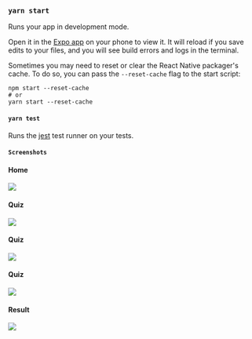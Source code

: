 
### `yarn start`

Runs your app in development mode.

Open it in the [Expo app](https://expo.io) on your phone to view it. It will reload if you save edits to your files, and you will see build errors and logs in the terminal.

Sometimes you may need to reset or clear the React Native packager's cache. To do so, you can pass the `--reset-cache` flag to the start script:

```
npm start --reset-cache
# or
yarn start --reset-cache
```

#### `yarn test`

Runs the [jest](https://github.com/facebook/jest) test runner on your tests.

#### `Screenshots`

#### Home
![](screenshots/home.jpg)

#### Quiz
![](screenshots/quiz1.jpg)

#### Quiz
![](screenshots/quiz2.jpg)

#### Quiz
![](screenshots/quiz3.jpg)

#### Result
![](screenshots/result.jpg)